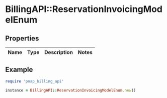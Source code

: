 # BillingAPI::ReservationInvoicingModelEnum

## Properties

| Name | Type | Description | Notes |
| ---- | ---- | ----------- | ----- |

## Example

```ruby
require 'pnap_billing_api'

instance = BillingAPI::ReservationInvoicingModelEnum.new()
```

